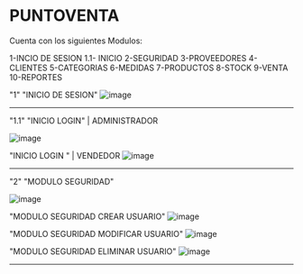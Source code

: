 # PUNTOVENTA

Cuenta con los siguientes Modulos:

1-INCIO DE SESION 
  1.1- INICIO 
2-SEGURIDAD
3-PROVEEDORES
4-CLIENTES
5-CATEGORIAS
6-MEDIDAS
7-PRODUCTOS
8-STOCK
9-VENTA
10-REPORTES


"1"
"INICIO DE SESION"
![image](https://user-images.githubusercontent.com/60913160/227384102-b52b5ce8-527c-4ec0-910b-b23188efa75e.png)

----------------------------------------------------------------------------------------------------------------------
"1.1"
"INICIO LOGIN" | ADMINISTRADOR

![image](https://user-images.githubusercontent.com/60913160/227384197-8bc606f4-7a4d-4afb-a133-2f100c2abd83.png)


"INICIO LOGIN " | VENDEDOR
![image](https://user-images.githubusercontent.com/60913160/227384264-896cc926-fd62-4bdc-9cf7-d7fa2a0fb445.png)

----------------------------------------------------------------------------------------------------------------------
"2"
"MODULO SEGURIDAD"

![image](https://user-images.githubusercontent.com/60913160/227384316-1e2a99b7-3af0-42a3-83d8-042f41806fed.png)

"MODULO SEGURIDAD CREAR USUARIO"
![image](https://user-images.githubusercontent.com/60913160/227384386-214b83d5-9b4d-4d8e-aa8b-d9ca7587c4f9.png)

"MODULO SEGURIDAD MODIFICAR USUARIO"
![image](https://user-images.githubusercontent.com/60913160/227384433-073f6b41-de6a-4b46-a7ff-5b3081923a36.png)

"MODULO SEGURIDAD ELIMINAR USUARIO"
![image](https://user-images.githubusercontent.com/60913160/227384500-3c727c7f-cd34-4535-ad86-9291981df836.png)

----------------------------------------------------------------------------------------------------------------------






